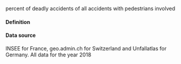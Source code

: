 percent of deadly accidents of all accidents with pedestrians involved 
#### Definition

#### Data source
INSEE for France, geo.admin.ch for Switzerland and Unfallatlas for Germany. All data for the year 2018